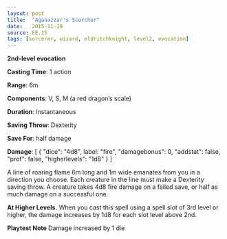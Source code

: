 ```yaml
---
layout: post
title:  "Aganazzar's Scorcher"
date:   2015-11-19
source: EE.15
tags: [sorcerer, wizard, eldritchknight, level2, evocation]
---
```


**2nd-level evocation**

**Casting Time**: 1 action

**Range**: 6m

**Components**: V, S, M (a red dragon’s scale)

**Duration**: Instantaneous

**Saving Throw**: Dexterity

**Save For**: half damage

**Damage**: [ { "dice": "4d8", label: "fire", "damagebonus": 0, "addstat": false, "prof": false, "higherlevels": "1d8" } ]

A line of roaring flame 6m long and 1m wide emanates from you in a direction you choose. Each creature in the line must make a Dexterity saving throw. A creature takes 4d8 fire damage on a failed save, or half as much damage on a successful one.

**At Higher Levels.** When you cast this spell using a spell slot of 3rd level or higher, the damage increases by 1d8 for each slot level above 2nd.

**Playtest Note** Damage increased by 1 die
